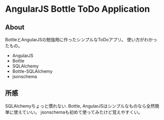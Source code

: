 # AngularJS Bottle ToDo Application

## About

BottleとAngularJSの勉強用に作ったシンプルなToDoアプリ。
使い方がわかったもの。

* AngularJS
* Bottle
* SQLAlchemy
* Bottle-SQLAlchemy
* jsonschema

## 所感

SQLAlchemyちょっと慣れない.
Bottle, AngularJSはシンプルなものなら全然簡単に使えていい。
jsonschemaも初めて使ってみたけど覚えやすくい。

